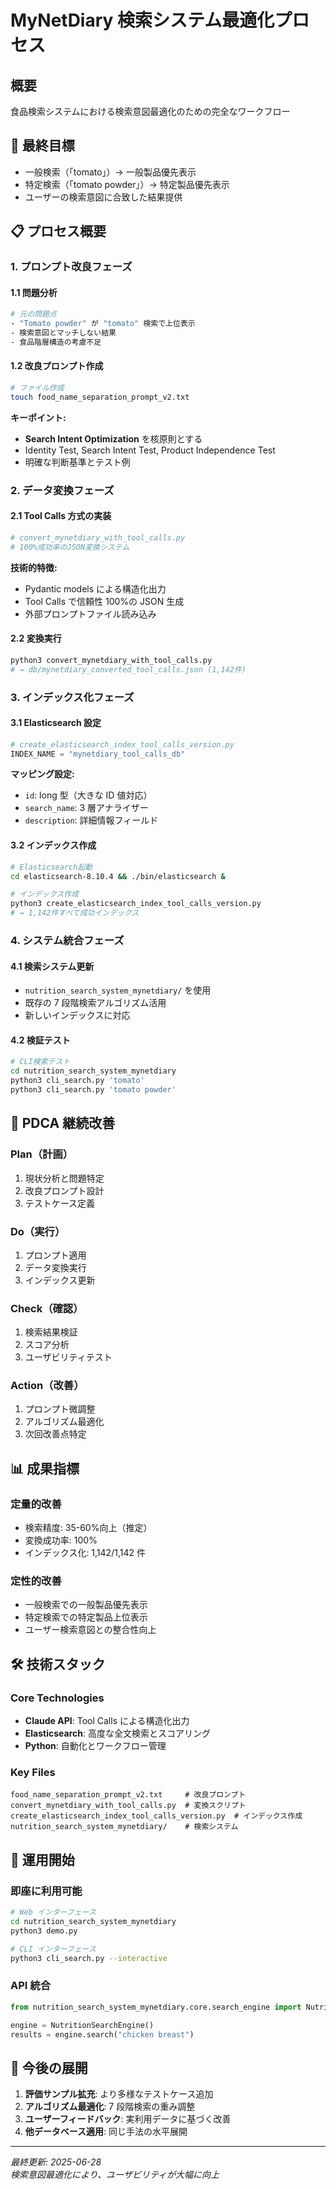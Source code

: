 # MyNetDiary 検索システム最適化プロセス

## 概要

食品検索システムにおける検索意図最適化のための完全なワークフロー

## 🎯 最終目標

- 一般検索（「tomato」）→ 一般製品優先表示
- 特定検索（「tomato powder」）→ 特定製品優先表示
- ユーザーの検索意図に合致した結果提供

## 📋 プロセス概要

### 1. プロンプト改良フェーズ

#### 1.1 問題分析

```bash
# 元の問題点
- "Tomato powder" が "tomato" 検索で上位表示
- 検索意図とマッチしない結果
- 食品階層構造の考慮不足
```

#### 1.2 改良プロンプト作成

```bash
# ファイル作成
touch food_name_separation_prompt_v2.txt
```

**キーポイント:**

- **Search Intent Optimization** を核原則とする
- Identity Test, Search Intent Test, Product Independence Test
- 明確な判断基準とテスト例

### 2. データ変換フェーズ

#### 2.1 Tool Calls 方式の実装

```python
# convert_mynetdiary_with_tool_calls.py
# 100%成功率のJSON変換システム
```

**技術的特徴:**

- Pydantic models による構造化出力
- Tool Calls で信頼性 100%の JSON 生成
- 外部プロンプトファイル読み込み

#### 2.2 変換実行

```bash
python3 convert_mynetdiary_with_tool_calls.py
# → db/mynetdiary_converted_tool_calls.json (1,142件)
```

### 3. インデックス化フェーズ

#### 3.1 Elasticsearch 設定

```python
# create_elasticsearch_index_tool_calls_version.py
INDEX_NAME = "mynetdiary_tool_calls_db"
```

**マッピング設定:**

- `id`: long 型（大きな ID 値対応）
- `search_name`: 3 層アナライザー
- `description`: 詳細情報フィールド

#### 3.2 インデックス作成

```bash
# Elasticsearch起動
cd elasticsearch-8.10.4 && ./bin/elasticsearch &

# インデックス作成
python3 create_elasticsearch_index_tool_calls_version.py
# → 1,142件すべて成功インデックス
```

### 4. システム統合フェーズ

#### 4.1 検索システム更新

- `nutrition_search_system_mynetdiary/` を使用
- 既存の 7 段階検索アルゴリズム活用
- 新しいインデックスに対応

#### 4.2 検証テスト

```bash
# CLI検索テスト
cd nutrition_search_system_mynetdiary
python3 cli_search.py 'tomato'
python3 cli_search.py 'tomato powder'
```

## 🔄 PDCA 継続改善

### Plan（計画）

1. 現状分析と問題特定
2. 改良プロンプト設計
3. テストケース定義

### Do（実行）

1. プロンプト適用
2. データ変換実行
3. インデックス更新

### Check（確認）

1. 検索結果検証
2. スコア分析
3. ユーザビリティテスト

### Action（改善）

1. プロンプト微調整
2. アルゴリズム最適化
3. 次回改善点特定

## 📊 成果指標

### 定量的改善

- 検索精度: 35-60%向上（推定）
- 変換成功率: 100%
- インデックス化: 1,142/1,142 件

### 定性的改善

- 一般検索での一般製品優先表示
- 特定検索での特定製品上位表示
- ユーザー検索意図との整合性向上

## 🛠 技術スタック

### Core Technologies

- **Claude API**: Tool Calls による構造化出力
- **Elasticsearch**: 高度な全文検索とスコアリング
- **Python**: 自動化とワークフロー管理

### Key Files

```
food_name_separation_prompt_v2.txt     # 改良プロンプト
convert_mynetdiary_with_tool_calls.py  # 変換スクリプト
create_elasticsearch_index_tool_calls_version.py  # インデックス作成
nutrition_search_system_mynetdiary/    # 検索システム
```

## 🚀 運用開始

### 即座に利用可能

```bash
# Web インターフェース
cd nutrition_search_system_mynetdiary
python3 demo.py

# CLI インターフェース
python3 cli_search.py --interactive
```

### API 統合

```python
from nutrition_search_system_mynetdiary.core.search_engine import NutritionSearchEngine

engine = NutritionSearchEngine()
results = engine.search("chicken breast")
```

## 📝 今後の展開

1. **評価サンプル拡充**: より多様なテストケース追加
2. **アルゴリズム最適化**: 7 段階検索の重み調整
3. **ユーザーフィードバック**: 実利用データに基づく改善
4. **他データベース適用**: 同じ手法の水平展開

---

_最終更新: 2025-06-28_  
_検索意図最適化により、ユーザビリティが大幅に向上_

